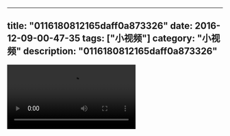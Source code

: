 
---
title: "0116180812165daff0a873326"
date: 2016-12-09-00-47-35
tags: ["小视频"]
category: "小视频"
description: "0116180812165daff0a873326"
---
<video src="http://ohtsqip0g.bkt.clouddn.com/0116180812165daff0a873326.mp4" controls="controls"></video>

